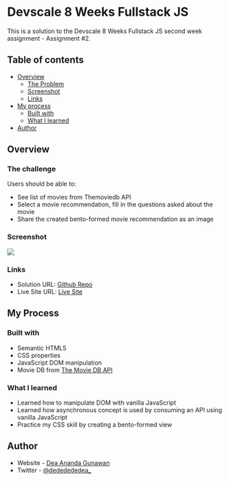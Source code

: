 # Devscale 8 Weeks Fullstack JS

This is a solution to the Devscale 8 Weeks Fullstack JS second week assignment - Assignment #2.

## Table of contents

-   [Overview](#overview)
    -   [The Problem](#the-problem)
    -   [Screenshot](#screenshot)
    -   [Links](#links)
-   [My process](#my-process)
    -   [Built with](#built-with)
    -   [What I learned](#what-i-learned)
-   [Author](#author)

## Overview

### The challenge

Users should be able to:

-   See list of movies from Themoviedb API
-   Select a movie recommendation, fill in the questions asked about the movie
-   Share the created bento-formed movie recommendation as an image

### Screenshot

![](https://pbs.twimg.com/media/GUjB6tmakAAf04U?format=jpg&name=large)

### Links

-   Solution URL: [Github Repo](https://github.com/peperoxyz/glassy-biolinks)
-   Live Site URL: [Live Site](https://glassy-biolinks.netlify.app/)

## My Process

### Built with

-   Semantic HTML5
-   CSS properties
-   JavaScript DOM manipulation
-   Movie DB from [The Movie DB API](https://developer.themoviedb.org/docs/getting-started)

### What I learned

-   Learned how to manipulate DOM with vanilla JavaScript
-   Learned how asynchronous concept is used by consuming an API using vanilla JavaScript
-   Practice my CSS skill by creating a bento-formed view

## Author

-   Website - [Dea Ananda Gunawan](https://deaportfolio-recap.super.site/)
-   Twitter - [@dededededea\_](https://www.twitter.com/dededededea_)
